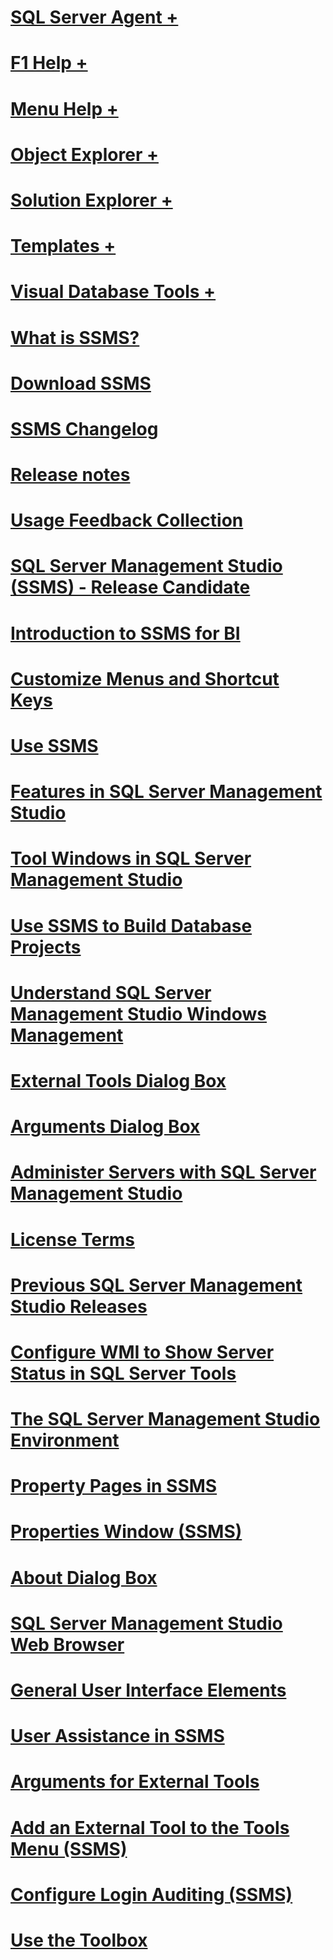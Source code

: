# [SQL Server Agent +](agent/index.md)
# [F1 Help +](f1-help/index.md)
# [Menu Help +](menu-help/index.md)
# [Object Explorer +](object/index.md)
# [Solution Explorer +](./solution/index.md)
# [Templates +](./template/index.md)
# [Visual Database Tools +](./visual-db-tools/index.md)

# [What is SSMS?](sql-server-management-studio-ssms.md)
# [Download SSMS](download-sql-server-management-studio-ssms.md)
# [SSMS Changelog](sql-server-management-studio-changelog-ssms.md)
# [Release notes](sql-server-management-studio-release-notes.md)
# [Usage Feedback Collection](sql-server-management-studio-telemetry-ssms.md)
# [SQL Server Management Studio (SSMS) - Release Candidate](sql-server-management-studio-ssms-release-candidate.md)

# [Introduction to SSMS for BI](introduction-to-sql-server-management-studio-for-business-intelligence.md)
# [Customize Menus and Shortcut Keys](customize-menus-and-shortcut-keys.md)
# [Use SSMS](use-sql-server-management-studio.md)
# [Features in SQL Server Management Studio](features-in-sql-server-management-studio.md)
# [Tool Windows in SQL Server Management Studio](tool-windows-in-sql-server-management-studio.md)
# [Use SSMS to Build Database Projects](build-database-projects-by-using-sql-server-management-studio.md)
# [Understand SQL Server Management Studio Windows Management](understand-sql-server-management-studio-windows-management.md)
# [External Tools Dialog Box](external-tools-dialog-box.md)

# [Arguments Dialog Box](arguments-dialog-box.md)
# [Administer Servers with SQL Server Management Studio](administer-servers-with-sql-server-management-studio.md)
# [License Terms](sql-server-management-studio-license-terms.md)
# [Previous SQL Server Management Studio Releases](previous-sql-server-management-studio-releases.md)
# [Configure WMI to Show Server Status in SQL Server Tools](configure-wmi-to-show-server-status-in-sql-server-tools.md)
# [The SQL Server Management Studio Environment](the-sql-server-management-studio-environment.md)
# [Property Pages in SSMS](property-pages-in-sql-server-management-studio.md)
# [Properties Window (SSMS)](properties-window-management-studio.md)

# [About Dialog Box](about-dialog-box.md)
# [SQL Server Management Studio Web Browser](sql-server-management-studio-web-browser.md)
# [General User Interface Elements](general-user-interface-elements.md)

# [User Assistance in SSMS](user-assistance-in-sql-server-management-studio.md)
# [Arguments for External Tools](use-of-sql-server-features-and-capabilities-wwi-oltp.md)
# [Add an External Tool to the Tools Menu (SSMS)](add-an-external-tool-to-the-tools-menu-sql-server-management-studio.md)
# [Configure Login Auditing (SSMS)](configure-login-auditing-sql-server-management-studio.md)
# [Use the Toolbox](use-the-toolbox.md)